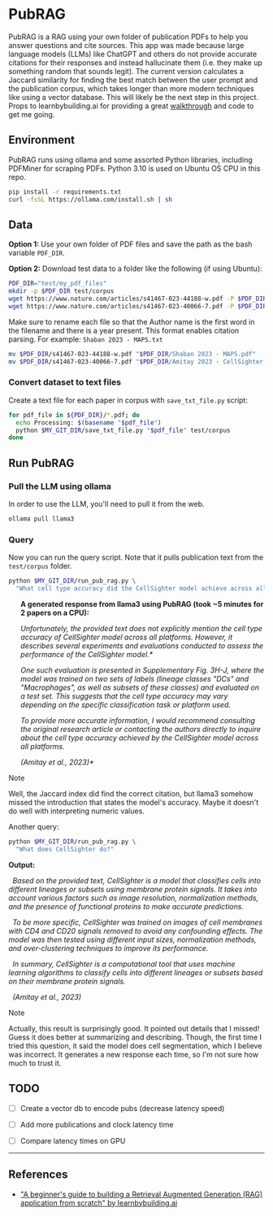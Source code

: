 # PubRAG

PubRAG is a RAG using your own folder of publication PDFs to help you answer questions and cite sources. This app was made because large language models (LLMs) like ChatGPT and others do not provide accurate citations for their responses and instead hallucinate them (i.e. they make up something random that sounds legit). The current version calculates a Jaccard similarity for finding the best match between the user prompt and the publication corpus, which takes longer than more modern techniques like using a vector database. This will likely be the next step in this project. Props to learnbybuilding.ai for providing a great [walkthrough](https://learnbybuilding.ai/tutorials/rag-from-scratch) and code to get me going. 


## Environment

PubRAG runs using ollama and some assorted Python libraries, including PDFMiner for scraping PDFs. Python 3.10 is used on Ubuntu OS CPU in this repo. 

```sh
pip install -r requirements.txt
curl -fsSL https://ollama.com/install.sh | sh
```

## Data

**Option 1:** Use your own folder of PDF files and save the path as the bash variable `PDF_DIR`.

**Option 2:** Download test data to a folder like the following (if using Ubuntu):

```sh
PDF_DIR="test/my_pdf_files"
mkdir -p $PDF_DIR test/corpus
wget https://www.nature.com/articles/s41467-023-44188-w.pdf -P $PDF_DIR
wget https://www.nature.com/articles/s41467-023-40066-7.pdf -P $PDF_DIR
```

Make sure to rename each file so that the Author name is the first word in the filename and there is a year present. This format enables citation parsing. For example: `Shaban 2023 - MAPS.txt`

```sh
mv $PDF_DIR/s41467-023-44188-w.pdf "$PDF_DIR/Shaban 2023 - MAPS.pdf"
mv $PDF_DIR/s41467-023-40066-7.pdf "$PDF_DIR/Amitay 2023 - CellSighter.pdf"
```


### Convert dataset to text files

Create a text file for each paper in corpus with `save_txt_file.py` script:

```sh
for pdf_file in ${PDF_DIR}/*.pdf; do
  echo Processing: $(basename "$pdf_file")
  python $MY_GIT_DIR/save_txt_file.py "$pdf_file" test/corpus
done
```


## Run PubRAG

### Pull the LLM using ollama

In order to use the LLM, you'll need to pull it from the web. 

```sh
ollama pull llama3
```

### Query

Now you can run the query script. Note that it pulls publication text from the `test/corpus` folder. 

```sh
python $MY_GIT_DIR/run_pub_rag.py \
  "What cell type accuracy did the CellSighter model achieve across all platforms?"
```



<ul> <li style="list-style-type: none;">
<b>A generated response from llama3 using PubRAG (took ~5 minutes for 2 papers on a CPU):</b>

  <i>Unfortunately, the provided text does not explicitly mention the cell type accuracy of CellSighter model across all platforms. However, it describes several experiments and evaluations conducted to assess the performance of the CellSighter model.*

  One such evaluation is presented in Supplementary Fig. 3H-J, where the model was trained on two sets of labels (lineage classes "DCs" and "Macrophages", as well as subsets of these classes) and evaluated on a test set. This suggests that the cell type accuracy may vary depending on the specific classification task or platform used.

  To provide more accurate information, I would recommend consulting the original research article or contacting the authors directly to inquire about the cell type accuracy achieved by the CellSighter model across all platforms.

  (Amitay et al., 2023)*</i> 
</li> </ul>


> [!NOTE]
> Well, the Jaccard index did find the correct citation, but llama3 somehow missed the introduction that states the model's accuracy. Maybe it doesn't do well with interpreting numeric values.


Another query:

```sh
python $MY_GIT_DIR/run_pub_rag.py \
  "What does CellSighter do?"
```

**Output:**

&nbsp;&nbsp;*Based on the provided text, CellSighter is a model that classifies cells into different lineages or subsets using membrane protein signals. It takes into account various factors such as image resolution, normalization methods, and the presence of functional proteins to make accurate predictions.*

&nbsp;&nbsp;*To be more specific, CellSighter was trained on images of cell membranes with CD4 and CD20 signals removed to avoid any confounding effects. The model was then tested using different input sizes, normalization methods, and over-clustering techniques to improve its performance.*

&nbsp;&nbsp;*In summary, CellSighter is a computational tool that uses machine learning algorithms to classify cells into different lineages or subsets based on their membrane protein signals.*

&nbsp;&nbsp;*(Amitay et al., 2023)*


> [!NOTE]
> Actually, this result is surprisingly good. It pointed out details that I missed! Guess it does better at summarizing and describing. Though, the first time I tried this question, it said the model does cell segmentation, which I believe was incorrect. It generates a new response each time, so I'm not sure how much to trust it.



## TODO

- [ ] Create a vector db to encode pubs (decrease latency speed)
- [ ] Add more publications and clock latency time
- [ ] Compare latency times on GPU


* * *

## References

 - ["A beginner's guide to building a Retrieval Augmented Generation (RAG) application from scratch" by learnbybuilding.ai](https://learnbybuilding.ai/tutorials/rag-from-scratch)

